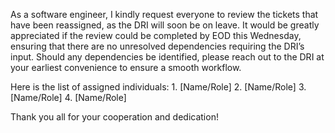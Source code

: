 As a software engineer, I kindly request everyone to review the tickets that have been reassigned, as the DRI will soon be on leave. It would be greatly appreciated if the review could be completed by EOD this Wednesday, ensuring that there are no unresolved dependencies requiring the DRI’s input. Should any dependencies be identified, please reach out to the DRI at your earliest convenience to ensure a smooth workflow.

Here is the list of assigned individuals:
	1.	[Name/Role]
	2.	[Name/Role]
	3.	[Name/Role]
	4.	[Name/Role]

Thank you all for your cooperation and dedication!